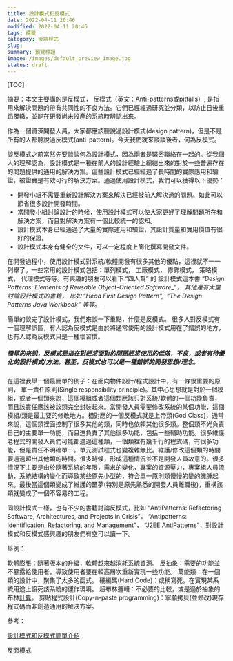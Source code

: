 ```yaml
---
title: 設計模式和反模式
date: 2022-04-11 20:46
modified: 2022-04-11 20:46
tags: 標籤
category: 後端程式
slug:
summary: 預覽標題
image: /images/default_preview_image.jpg
status: draft
---
```


[TOC]



摘要：本文主要講的是反模式， 反模式（英文：Anti-patterns或pitfalls）, 是指用來解決問題的帶有共同性的不良方法。它們已經經過研究並分類，以防止日後重蹈覆轍，並能在研發尚未投產的系統時辨認出來。

作為一個資深開發人員，大家都應該聽說過設計模式(design pattern)，但是不是所有的人都聽說過反模式(anti-pattern)。今天我們就來談談後者，何為反模式。

談反模式之前當然先要談談何為設計模式，因為兩者是緊密聯絡在一起的。從我個人的理解認為，設計模式是一種在前人的設計經驗上總結出來的對於一些普遍存在的問題提供的通用的解決方案。這些設計模式已經經過了長時間的實際應用和驗證，被證實是有效可行的解決方案。通過使用設計模式，我們可以獲得以下優勢：

- 開發小組不需要重新設計解決方案來解決已經被前人解決過的問題。如此可以節省很多設計開發時間。
- 當開發小組討論設計的時候，使用設計模式可以使大家更好了理解問題所在和解決方案，而且對解決方案有一個比較統一的認知。
- 設計模式本身已經通過了大量的實際運用和驗證，其設計質量和實用價值有很好的保證。
- 設計模式本身有健全的文件，可以一定程度上簡化撰寫開發文件。

  
在開發過程中，使用設計模式對系統/軟體開發有很多其他的優點，這裡就不一一列舉了。一些常用的設計模式包括：單列模式， 工廠模式， 修飾模式， 策略模式， 代理模式等等。有興趣的朋友可以看下 “四人幫” 的 設計模式這本書 “_Design Patterns: Elements of Reusable Object-Oriented Software__”_， 其他還有大量討論設計模式的書籍， 比如 _“Head First Design Pattern”,  “The Design Patterns Java Workbook”_ 等等_。_

  
簡單的談完了設計模式，我們來談一下重點，什麼是反模式。
很多人對反模式有一個理解誤區，有人認為反模式是由於將通常使用的設計模式用在了錯誤的地方，也有人認為反模式只是一種壞習慣。

##### 簡單的來說，反模式是指在對經常面對的問題經常使用的低效，不良，或者有待優化的設計模式/方法。甚至，反模式也可以是一種錯誤的開發思想/理念。

在這裡我舉一個最簡單的例子：在面向物件設計/程式設計中，有一條很重要的原則， 單一責任原則(Single responsibility principle)。其中心思想就是對於一個模組，或者一個類來說，這個模組或者這個類應該只對系統/軟體的一個功能負責，而且該責任應該被該類完全封裝起來。當開發人員需要修改系統的某個功能，這個模組/類是最主要的修改地方。相對應的一個反模式就是上帝類(God Class)，通常來說，這個類裡面控制了很多其他的類，同時也依賴其他很多類。整個類不光負責自己的主要單一功能，而且還負責了其他很多功能，包括一些輔助功能。很多維護老程式的開發人員們可能都遇過這種類，一個類裡有幾千行的程式碼，有很多功能，但是責任不明確單一。單元測試程式也變複雜無比。維護/修改這個類的時間要遠遠超出其他類的時間。很多時候，形成這種情況並不是開發人員故意的。很多情況下主要是由於隨著系統的年限，需求的變化，專案的資源壓力，專案組人員流動，系統結構的變化而導致某些原先小型的，符合單一原則類慢慢的變的臃腫起來。最後當這個類變成了維護的噩夢(特別是原先熟悉的開發人員離職後)，重構該類就變成了一個不容易的工程。

同設計模式一樣，也有不少的書籍討論反模式，比如 “AntiPatterns: Refactoring Software, Architectures, and Projects in Crisis”， “Antipatterns: Identification, Refactoring, and Management”， “J2EE AntiPatterns”，對設計模式和反模式感興趣的朋友們有空可以讀一下。

舉例：

軟體膨脹：隨著版本的升級，軟體越來越消耗系統資源。
反抽象：需要的功能並不暴露給使用者，導致使用者要在較高層次重新實現一些功能。
萬能類︰在一個類的設計中，聚集了太多的函式。
硬編碼(Hard Code)：或稱寫死。在實現某系統用途上設死該系統的運作環境。
超布林邏輯︰不必要的比較，或是過於抽象的布林[計算](https://www.aliyun.com/)。
剪貼程式設計(Copy-n-paste programming)：寧願拷貝(並修改)現存程式碼而非創造通用的解決方案。


參考：

[設計模式和反模式簡單介紹](https://www.itread01.com/content/1546823731.html)

[反面模式](https://zh.wikipedia.org/wiki/%E5%8F%8D%E9%9D%A2%E6%A8%A1%E5%BC%8F)